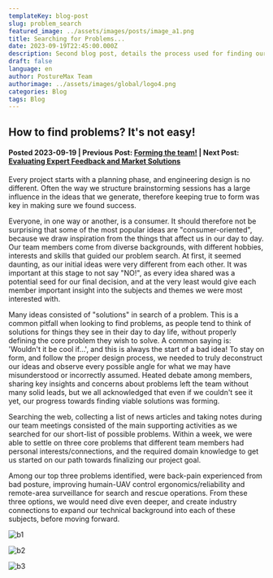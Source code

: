 ```yaml
---
templateKey: blog-post
slug: problem_search
featured_image: ../assets/images/posts/image_a1.png
title: Searching for Problems...
date: 2023-09-19T22:45:00.000Z
description: Second blog post, details the process used for finding our project goals
draft: false
language: en
author: PostureMax Team
authorimage: ../assets/images/global/logo4.png
categories: Blog
tags: Blog
---
```

## How to find problems? It's not easy!
#### Posted 2023-09-19 | Previous Post: [Forming the team!](https://posturemax.uwtron.xyz/posts/forming_the_team/ "First blog post, and team formation") | Next Post: [Evaluating Expert Feedback and Market Solutions](https://posturemax.uwtron.xyz/posts/market_and_expert/ "Thrid blog post, we discuss key aspects of our problem with an expert and evaluate existing products")

Every project starts with a planning phase, and engineering design is no different. Often the way we structure brainstorming sessions has a large influence in the ideas that we generate, therefore keeping true to form was key in making sure we found success.

Everyone, in one way or another, is a consumer. It should therefore not be surprising that some of the most popular ideas are "consumer-oriented", because we draw inspiration from the things that affect us in our day to day. Our team members come from diverse backgrounds, with different hobbies, interests and skills that guided our problem search. At first, it seemed daunting, as our initial ideas were very different from each other. It was important at this stage to not say "NO!", as every idea shared was a potential seed for our final decision, and at the very least would give each member important insight into the subjects and themes we were most interested with.

Many ideas consisted of "solutions" in search of a problem. This is a common pitfall when looking to find problems, as people tend to think of solutions for things they see in their day to day life, without properly defining the core problem they wish to solve. A common saying is: 'Wouldn't it be cool if...', and this is always the start of a bad idea! To stay on form, and follow the proper design process, we needed to truly deconstruct our ideas and observe every possible angle for what we may have misunderstood or incorrectly assumed. Heated debate among members, sharing key insights and concerns about problems left the team without many solid leads, but we all acknowledged that even if we couldn't see it yet, our progress towards finding viable solutions was forming.

Searching the web, collecting a list of news articles and taking notes during our team meetings consisted of the main supporting activities as we searched for our short-list of possible problems. Within a week, we were able to settle on three core problems that different team members had personal interests/connections, and the required domain knowledge to get us started on our path towards finalizing our project goal.

Among our top three problems identified, were back-pain experienced from bad posture, improving humain-UAV control ergonomics/reliability and remote-area surveillance for search and rescue operations. From these three options, we would need dive even deeper, and create industry connections to expand our technical background into each of these subjects, before moving forward.

![b1](..assets/images/posts/b1.png "Posture Corrector")

![b2](../assets/images/posts/b2.png "Remote Area Surveillance")

![b3](../assets/images/posts/b3.png "Robot Control Ergonomics")

